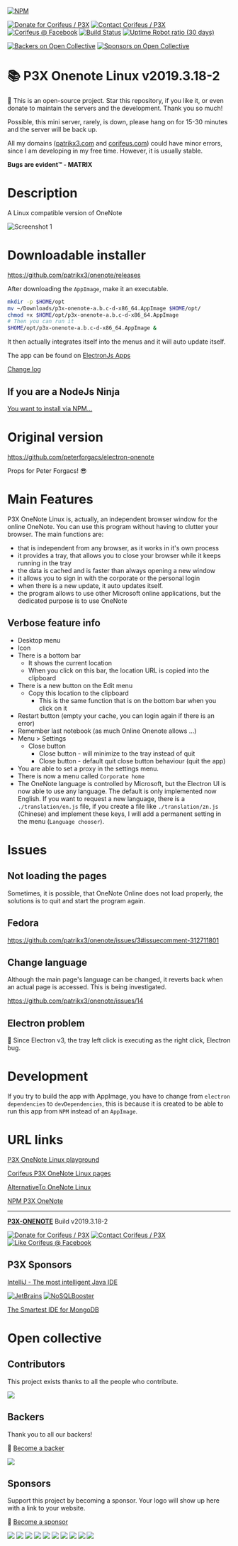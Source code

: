 [//]: #@corifeus-header
  
[![NPM](https://nodei.co/npm/p3x-onenote.png?downloads=true&downloadRank=true&stars=true)](https://www.npmjs.com/package/p3x-onenote/)

  

[![Donate for Corifeus / P3X](https://img.shields.io/badge/Donate-Corifeus-003087.svg)](https://paypal.me/patrikx3) [![Contact Corifeus / P3X](https://img.shields.io/badge/Contact-P3X-ff9900.svg)](https://www.patrikx3.com/en/front/contact) [![Corifeus @ Facebook](https://img.shields.io/badge/Facebook-Corifeus-3b5998.svg)](https://www.facebook.com/corifeus.software)  [![Build Status](https://api.travis-ci.com/patrikx3/onenote.svg?branch=master)](https://travis-ci.com/patrikx3/onenote) 
[![Uptime Robot ratio (30 days)](https://img.shields.io/uptimerobot/ratio/m780749701-41bcade28c1ea8154eda7cca.svg)](https://uptimerobot.patrikx3.com/)

 [![Backers on Open Collective](https://opencollective.com/p3x-onenote/backers/badge.svg)](#backers) [![Sponsors on Open Collective](https://opencollective.com/p3x-onenote/sponsors/badge.svg)](#sponsors) 


 
# 📚 P3X Onenote Linux v2019.3.18-2  

  
🙏 This is an open-source project. Star this repository, if you like it, or even donate to maintain the servers and the development. Thank you so much!

Possible, this mini server, rarely, is down, please hang on for 15-30 minutes and the server will be back up.

All my domains ([patrikx3.com](https://patrikx3.com) and [corifeus.com](https://corifeus.com)) could have minor errors, since I am developing in my free time. However, it is usually stable.

**Bugs are evident™ - MATRIX️**  
    

    



# Description  

                        
[//]: #@corifeus-header:end

A Linux compatible version of OneNote

![Screenshot 1](https://cdn.corifeus.com/git/onenote/artifacts/screenshot/screenshot-2019.png)

# Downloadable installer

https://github.com/patrikx3/onenote/releases

After downloading the ```AppImage```, make it an executable.
```bash
mkdir -p $HOME/opt
mv ~/Downloads/p3x-onenote-a.b.c-d-x86_64.AppImage $HOME/opt/
chmod +x $HOME/opt/p3x-onenote-a.b.c-d-x86_64.AppImage
# Then you can run it
$HOME/opt/p3x-onenote-a.b.c-d-x86_64.AppImage &
```

It then actually integrates itself into the menus and it will auto update itself.

<!--
(The GitHub versions are always instant, while the ElectronJs Apps releases are delayed.)    
-->
  
The app can be found on [ElectronJs Apps](https://electronjs.org/apps/p3x-onenote)

[Change log](changelog.md)


<!--

If you want to install it on NodeJs instead of the AppImage, it is deprecated, but available [here](https://github.com/patrikx3/onenote/blob/c78e77c540e21b89e0e063cd50a10707faae722e/README.md#cli-install)

## Important Note

Check the ```Keep me signed in``` checkbox when entering your password then choose any page (but not a notebook) after logging in. This will keep you logged in.


**Do not install this app using the Command Line Interface (CLI) as it is deprecated**

The ```CLI``` installation does not always work due the updating of Linux distros.  Is is possible the ```configstore``` only works with ```sudo```, so use the ```released``` ```AppImage``` instead!

Installation of ```NodeJs``` is not necessary since the ```AppImage``` includes all dependencies.

```bash
# If this weird NPM error is encountered, do the following:
node -v
# make sure the node version is above 8.9.0
sudo npm install -g p3x-onenote --unsafe-perm=true --allow-root
p3x-onenote
```

Logout and relogin, and a menu will now appear.
-->

## If you are a NodeJs Ninja

[You want to install via NPM...](artifacts/npm.md)

# Original version
https://github.com/peterforgacs/electron-onenote

Props for Peter Forgacs! 😎

# Main Features

P3X OneNote Linux is, actually, an independent browser window for the online OneNote. You can use this program without having to clutter your browser. The main functions are:
* that is independent from any browser, as it works in it's own process
* it provides a tray, that allows you to close your browser while it keeps running in the tray
* the data is cached and is faster than always opening a new window
* it allows you to sign in with the corporate or the personal login
* when there is a new update, it auto updates itself.
* the program allows to use other Microsoft online applications, but the dedicated purpose is to use OneNote

## Verbose feature info

* Desktop menu <!-- (`````~/.local/share/applications/p3x-onenote.desktop`````) -->
* Icon
* There is a bottom bar
  * It shows the current location
  * When you click on this bar, the location URL is copied into the clipboard
* There is a new button on the Edit menu
  * Copy this location to the clipboard
    * This is the same function that is on the bottom bar when you click on it
* Restart button (empty your cache, you can login again if there is an error)
* Remember last notebook (as much Online Onenote allows ...)
* Menu > Settings 
  * Close button 
    * Close button - will minimize to the tray instead of quit
    * Close button - default quit close button behaviour (quit the app)
* You are able to set a proxy in the settings menu.
* There is now a menu called ```Corporate home```
* The OneNote language is controlled by Microsoft, but the Electron UI is now able to use any language. The default is only implemented now English. If you want to request a new language, there is a `./translation/en.js` file, if you create a file like `./translation/zn.js` (Chinese) and implement these keys, I will add a permanent setting in the menu (`Language chooser`).

# Issues

## Not loading the pages
Sometimes, it is possible, that OneNote Online does not load properly, the solutions is to quit and start the program again. 

<!--
## Unable to log in

This only happens if you kill ```P3X OneNote Linux``` and then relogin many times. So, If the program needs to be killed often, ```sign out``` (on the top right of the Electron browser frame) just to be safe.

### BUT!

**Exiting using ```quit``` from the ```p3x-onenote``` menu or the tray, will prevent the problem.**

-->

## Fedora

https://github.com/patrikx3/onenote/issues/3#issuecomment-312711801

## Change language

Although the main page's language can be changed, it reverts back when an actual page is accessed.
This is being investigated.

https://github.com/patrikx3/onenote/issues/14

## Electron problem
🐞 Since Electron v3, the tray left click is executing as the right click, Electron bug.  

# Development
If you try to build the app with AppImage, you have to change from `electron` `dependencies` to `devDependencies`, this is because it is created to be able to run this app from `NPM` instead of an `AppImage`.

# URL links


[P3X OneNote Linux playground](https://patrikx3.com/hu/ajto/jatszoter/14/p3x-linux-onenote#PG14)  

[Corifeus P3X OneNote Linux pages](https://pages.corifeus.com/onenote/)  

[AlternativeTo OneNote Linux](https://alternativeto.net/software/p3x-onenote/)  

[NPM P3X OneNote](https://www.npmjs.com/package/p3x-onenote)

[//]: #@corifeus-footer

---

[**P3X-ONENOTE**](https://pages.corifeus.com/onenote) Build v2019.3.18-2 

[![Donate for Corifeus / P3X](https://img.shields.io/badge/Donate-Corifeus-003087.svg)](https://www.paypal.com/cgi-bin/webscr?cmd=_s-xclick&hosted_button_id=QZVM4V6HVZJW6)  [![Contact Corifeus / P3X](https://img.shields.io/badge/Contact-P3X-ff9900.svg)](https://www.patrikx3.com/en/front/contact) [![Like Corifeus @ Facebook](https://img.shields.io/badge/LIKE-Corifeus-3b5998.svg)](https://www.facebook.com/corifeus.software) 


## P3X Sponsors

[IntelliJ - The most intelligent Java IDE](https://www.jetbrains.com/?from=patrikx3)
  
[![JetBrains](https://cdn.corifeus.com/assets/svg/jetbrains-logo.svg)](https://www.jetbrains.com/?from=patrikx3) [![NoSQLBooster](https://cdn.corifeus.com/assets/png/nosqlbooster-70x70.png)](https://www.nosqlbooster.com/)

[The Smartest IDE for MongoDB](https://www.nosqlbooster.com)
  
  


# Open collective

## Contributors

This project exists thanks to all the people who contribute.  
   
<a href="https://github.com/patrikx3/onenote/graphs/contributors"><img src="https://opencollective.com/p3x-onenote/contributors.svg?width=890&button=false" /></a>


## Backers

Thank you to all our backers!   
  
🙏 [Become a backer](https://opencollective.com/p3x-onenote#backer)
  
<a href="https://opencollective.com/p3x-onenote#backers" target="_blank"><img src="https://opencollective.com/p3x-onenote/backers.svg?width=890"></a>


## Sponsors

Support this project by becoming a sponsor. Your logo will show up here with a link to your website. 
  
🙏 [Become a sponsor](https://opencollective.com/p3x-onenote#sponsor)  
  
<a href="https://opencollective.com/p3x-onenote/sponsor/0/website" target="_blank"><img src="https://opencollective.com/p3x-onenote/sponsor/0/avatar.svg"></a>
<a href="https://opencollective.com/p3x-onenote/sponsor/1/website" target="_blank"><img src="https://opencollective.com/p3x-onenote/sponsor/1/avatar.svg"></a>
<a href="https://opencollective.com/p3x-onenote/sponsor/2/website" target="_blank"><img src="https://opencollective.com/p3x-onenote/sponsor/2/avatar.svg"></a>
<a href="https://opencollective.com/p3x-onenote/sponsor/3/website" target="_blank"><img src="https://opencollective.com/p3x-onenote/sponsor/3/avatar.svg"></a>
<a href="https://opencollective.com/p3x-onenote/sponsor/4/website" target="_blank"><img src="https://opencollective.com/p3x-onenote/sponsor/4/avatar.svg"></a>
<a href="https://opencollective.com/p3x-onenote/sponsor/5/website" target="_blank"><img src="https://opencollective.com/p3x-onenote/sponsor/5/avatar.svg"></a>
<a href="https://opencollective.com/p3x-onenote/sponsor/6/website" target="_blank"><img src="https://opencollective.com/p3x-onenote/sponsor/6/avatar.svg"></a>
<a href="https://opencollective.com/p3x-onenote/sponsor/7/website" target="_blank"><img src="https://opencollective.com/p3x-onenote/sponsor/7/avatar.svg"></a>
<a href="https://opencollective.com/p3x-onenote/sponsor/8/website" target="_blank"><img src="https://opencollective.com/p3x-onenote/sponsor/8/avatar.svg"></a>
<a href="https://opencollective.com/p3x-onenote/sponsor/9/website" target="_blank"><img src="https://opencollective.com/p3x-onenote/sponsor/9/avatar.svg"></a>
        
 

[//]: #@corifeus-footer:end
